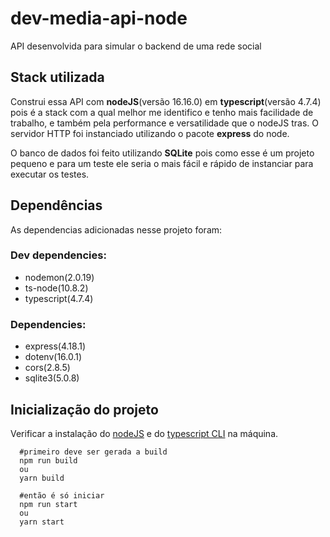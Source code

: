# dev-media-api-node
API desenvolvida para simular o backend de uma rede social

## Stack utilizada
Construi essa API com **nodeJS**(versão 16.16.0) em **typescript**(versão 4.7.4) pois é a stack com a qual melhor me identifico e tenho mais facilidade de trabalho, e também pela performance e versatilidade que o nodeJS tras. O servidor HTTP foi instanciado utilizando o pacote **express** do node.

O banco de dados foi feito utilizando **SQLite** pois como esse é um projeto pequeno e para um teste ele seria o mais fácil e rápido de instanciar para executar os testes.  

## Dependências
As dependencias adicionadas nesse projeto foram:

### Dev dependencies:
 - nodemon(2.0.19)
 - ts-node(10.8.2)
 - typescript(4.7.4)
### Dependencies:
 - express(4.18.1)
 - dotenv(16.0.1)
 - cors(2.8.5)
 - sqlite3(5.0.8)
 
## Inicialização do projeto
Verificar a instalação do [nodeJS](https://nodejs.org/en/download/) e do [typescript CLI](https://www.typescriptlang.org/download) na máquina.
```
  #primeiro deve ser gerada a build
  npm run build
  ou
  yarn build
  
  #então é só iniciar
  npm run start
  ou
  yarn start
```
